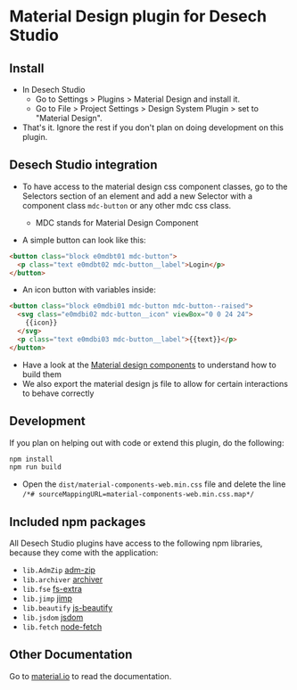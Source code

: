 # Material Design plugin for Desech Studio

## Install

- In Desech Studio
  - Go to Settings > Plugins > Material Design and install it.
  - Go to File > Project Settings > Design System Plugin > set to "Material Design".
- That's it. Ignore the rest if you don't plan on doing development on this plugin.

## Desech Studio integration

- To have access to the material design css component classes, go to the Selectors section of an element and add a new Selector with a component class `mdc-button` or any other mdc css class.
  - MDC stands for Material Design Component

- A simple button can look like this:

```html
<button class="block e0mdbt01 mdc-button">
  <p class="text e0mdbt02 mdc-button__label">Login</p>
</button>
```

- An icon button with variables inside:

```html
<button class="block e0mdbi01 mdc-button mdc-button--raised">
  <svg class="e0mdbi02 mdc-button__icon" viewBox="0 0 24 24">
    {{icon}}
  </svg>
  <p class="text e0mdbi03 mdc-button__label">{{text}}</p>
</button>
```

- Have a look at the [Material design components](https://material.io/components?platform=web) to understand how to build them
- We also export the material design js file to allow for certain interactions to behave correctly

## Development

If you plan on helping out with code or extend this plugin, do the following:

```sh
npm install
npm run build
```

- Open the `dist/material-components-web.min.css` file and delete the line `/*# sourceMappingURL=material-components-web.min.css.map*/`

## Included npm packages

All Desech Studio plugins have access to the following npm libraries, because they come with the application:
- `lib.AdmZip` [adm-zip](https://www.npmjs.com/package/adm-zip)
- `lib.archiver` [archiver](https://www.npmjs.com/package/archiver)
- `lib.fse` [fs-extra](https://www.npmjs.com/package/fs-extra)
- `lib.jimp` [jimp](https://www.npmjs.com/package/jimp)
- `lib.beautify` [js-beautify](https://www.npmjs.com/package/js-beautify)
- `lib.jsdom` [jsdom](https://www.npmjs.com/package/jsdom)
- `lib.fetch` [node-fetch](https://www.npmjs.com/package/node-fetch)

## Other Documentation

Go to [material.io](https://material.io/components?platform=web) to read the documentation.
